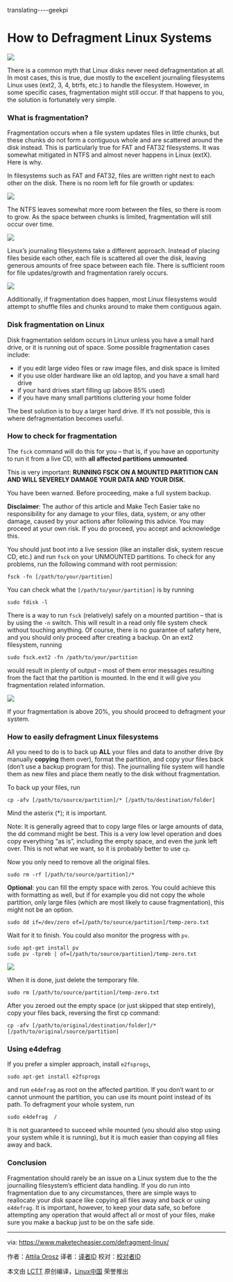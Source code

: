 translating----geekpi

How to Defragment Linux Systems
================================================================================
![](https://www.maketecheasier.com/assets/uploads/2015/07/defragment-linux-featured.png)

There is a common myth that Linux disks never need defragmentation at all. In most cases, this is true, due mostly to the excellent journaling filesystems Linux uses (ext2, 3, 4, btrfs, etc.) to handle the filesystem. However, in some specific cases, fragmentation might still occur. If that happens to you, the solution is fortunately very simple.

### What is fragmentation? ###

Fragmentation occurs when a file system updates files in little chunks, but these chunks do not form a contiguous whole and are scattered around the disk instead.  This is particularly true for FAT and FAT32 filesystems. It was somewhat mitigated in NTFS and almost never happens in Linux (extX). Here is why.

In filesystems such as FAT and FAT32, files are written right next to each other on the disk. There is no room left for file growth or updates:

![](https://www.maketecheasier.com/assets/uploads/2015/07/defragment-linux-fragmented.png)

The NTFS leaves somewhat more room between the files, so there is room to grow. As the space between chunks is limited, fragmentation will still occur over time.

![](https://www.maketecheasier.com/assets/uploads/2015/07/defragment-linux-ntfs.png)

Linux’s journaling filesystems take a different approach. Instead of placing files beside each other, each file is scattered all over the disk, leaving generous amounts of free space between each file. There is sufficient room for file updates/growth and fragmentation rarely occurs.

![](https://www.maketecheasier.com/assets/uploads/2015/07/defragment-linux-journal.png)

Additionally, if fragmentation does happen, most Linux filesystems would attempt to shuffle files and chunks around to make them contiguous again.

### Disk fragmentation on Linux ###

Disk fragmentation seldom occurs in Linux unless you have a small hard drive, or it is running out of space. Some possible fragmentation cases include:

- if you edit large video files or raw image files, and disk space is limited
- if you use older hardware like an old laptop, and you have a small hard drive
- if your hard drives start filling up (above 85% used)
- if you have many small partitions cluttering your home folder

The best solution is to buy a larger hard drive. If it’s not possible, this is where defragmentation becomes useful.

### How to check for fragmentation ###

The `fsck` command will do this for you – that is, if you have an opportunity to run it from a live CD, with **all affected partitions unmounted**.

This is very important: **RUNNING FSCK ON A MOUNTED PARTITION CAN AND WILL SEVERELY DAMAGE YOUR DATA AND YOUR DISK**.

You have been warned. Before proceeding, make a full system backup.

**Disclaimer**: The author of this article and Make Tech Easier take no responsibility for any damage to your files, data, system, or any other damage, caused by your actions after following this advice. You may proceed at your own risk. If you do proceed, you accept and acknowledge this.

You should just boot into a live session (like an installer disk, system rescue CD, etc.) and run `fsck` on your UNMOUNTED partitions. To check for any problems, run the following command with root permission:

    fsck -fn [/path/to/your/partition]

You can check what the `[/path/to/your/partition]` is by running

    sudo fdisk -l

There is a way to run `fsck` (relatively) safely on a mounted partition – that is by using the `-n` switch. This will result in a read only file system check without touching anything. Of course, there is no guarantee of safety here, and you should only proceed after creating a backup. On an ext2 filesystem, running

    sudo fsck.ext2 -fn /path/to/your/partition

would result in plenty of output – most of them error messages resulting from the fact that the partition is mounted. In the end it will give you fragmentation related information.

![](https://www.maketecheasier.com/assets/uploads/2015/07/defragment-linux-fsck.png)

If your fragmentation is above 20%, you should proceed to defragment your system.

### How to easily defragment Linux filesystems ###

All you need to do is to back up **ALL** your files and data to another drive (by manually **copying** them over), format the partition, and copy your files back (don’t use a backup program for this). The journalling file system will handle them as new files and place them neatly to the disk without fragmentation.

To back up your files, run

    cp -afv [/path/to/source/partition]/* [/path/to/destination/folder]

Mind the asterix (*); it is important.

Note: It is generally agreed that to copy large files or large amounts of data, the dd command might be best. This is a very low level operation and does copy everything “as is”, including the empty space, and even the junk left over. This is not what we want, so it is probably better to use `cp`.

Now you only need to remove all the original files.

    sudo rm -rf [/path/to/source/partition]/*

**Optional**: you can fill the empty space with zeros. You could achieve this with formatting as well, but if for example you did not copy the whole partition, only large files (which are most likely to cause fragmentation), this might not be an option.

    sudo dd if=/dev/zero of=[/path/to/source/partition]/temp-zero.txt

Wait for it to finish. You could also monitor the progress with `pv`.

    sudo apt-get install pv
    sudo pv -tpreb | of=[/path/to/source/partition]/temp-zero.txt

![](https://www.maketecheasier.com/assets/uploads/2015/07/defragment-linux-dd.png)

When it is done, just delete the temporary file.

    sudo rm [/path/to/source/partition]/temp-zero.txt

After you zeroed out the empty space (or just skipped that step entirely), copy your files back, reversing the first cp command:

    cp -afv [/path/to/original/destination/folder]/* [/path/to/original/source/partition]

### Using e4defrag ###

If you prefer a simpler approach, install `e2fsprogs`,

    sudo apt-get install e2fsprogs

and run `e4defrag` as root on the affected partition. If you don’t want to or cannot unmount the partition, you can use its mount point instead of its path. To defragment your whole system, run

    sudo e4defrag  /

It is not guaranteed to succeed while mounted (you should also stop using your system while it is running), but it is much easier than copying all files away and back.

### Conclusion ###

Fragmentation should rarely be an issue on a Linux system due to the the journalling filesystem’s efficient data handling. If you do run into fragmentation due to any circumstances, there are simple ways to reallocate your disk space like copying all files away and back or using `e4defrag`. It is important, however, to keep your data safe, so before attempting any operation that would affect all or most of your files, make sure you make a backup just to be on the safe side.

--------------------------------------------------------------------------------

via: https://www.maketecheasier.com/defragment-linux/

作者：[Attila Orosz][a]
译者：[译者ID](https://github.com/译者ID)
校对：[校对者ID](https://github.com/校对者ID)

本文由 [LCTT](https://github.com/LCTT/TranslateProject) 原创编译，[Linux中国](https://linux.cn/) 荣誉推出

[a]:https://www.maketecheasier.com/author/attilaorosz/
